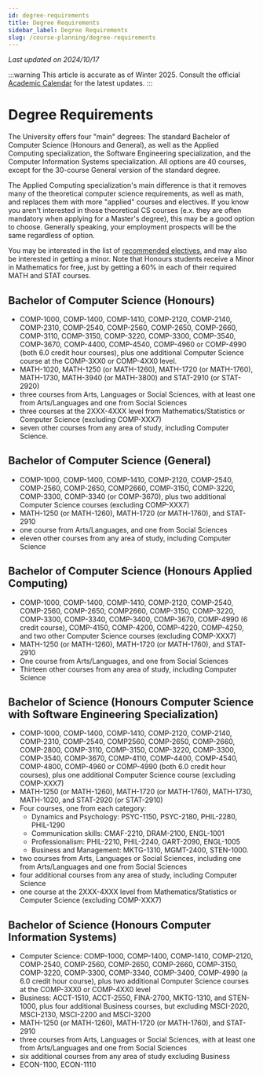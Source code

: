 ```yaml
---
id: degree-requirements
title: Degree Requirements
sidebar_label: Degree Requirements
slug: /course-planning/degree-requirements
---
```


_Last updated on 2024/10/17_

:::warning
This article is accurate as of Winter 2025. Consult the official [Academic Calendar](https://www.uwindsor.ca/secretariat/282/undergraduate-and-graduate-calendars) for the latest updates.
:::

# Degree Requirements

The University offers four "main" degrees: The standard Bachelor of Computer Science (Honours and General), as well as the Applied Computing specialization, the Software Engineering specialization, and the Computer Information Systems specialization. All options are 40 courses, except for the 30-course General version of the standard degree.

The Applied Computing specialization's main difference is that it removes many of the theoretical computer science requirements, as well as math, and replaces them with more "applied" courses and electives. If you know you aren't interested in those theoretical CS courses (e.x. they are often mandatory when applying for a Master's degree), this may be a good option to choose. Generally speaking, your employment prospects will be the same regardless of option.

You may be interested in the list of [recommended electives](https://github.com/uwindsorcss/wiki/blob/master/courses/course-planning/electives.md), and may also be interested in getting a minor. Note that Honours students receive a Minor in Mathematics for free, just by getting a 60% in each of their required MATH and STAT courses.


## Bachelor of Computer Science (Honours)
- COMP-1000, COMP-1400, COMP-1410, COMP-2120, COMP-2140, COMP-2310, COMP-2540, COMP-2560, COMP-2650, COMP-2660, COMP-3110, COMP-3150, COMP-3220, COMP-3300, COMP-3540, COMP-3670, COMP-4400, COMP-4540, COMP-4960 or COMP-4990 (both 6.0 credit hour courses), plus one additional Computer Science course at the COMP-3XX0 or COMP-4XX0 level.
- MATH-1020, MATH-1250 (or MATH-1260), MATH-1720 (or MATH-1760), MATH-1730, MATH-3940 (or MATH-3800) and STAT-2910 (or STAT-2920)
- three courses from Arts, Languages or Social Sciences, with at least one from Arts/Languages and one from Social Sciences
- three courses at the 2XXX-4XXX level from Mathematics/Statistics or Computer Science (excluding COMP-XXX7)
- seven other courses from any area of study, including Computer Science.

## Bachelor of Computer Science (General)
- COMP-1000, COMP-1400, COMP-1410, COMP-2120, COMP-2540, COMP-2560, COMP-2650, COMP2660, COMP-3150, COMP-3220, COMP-3300, COMP-3340 (or COMP-3670), plus two additional Computer Science courses (excluding COMP-XXX7)
- MATH-1250 (or MATH-1260), MATH-1720 (or MATH-1760), and STAT-2910
- one course from Arts/Languages, and one from Social Sciences
- eleven other courses from any area of study, including Computer Science

## Bachelor of Computer Science (Honours Applied Computing)
- COMP-1000, COMP-1400, COMP-1410, COMP-2120, COMP-2540, COMP-2560, COMP-2650, COMP2660, COMP-3150, COMP-3220, COMP-3300, COMP-3340, COMP-3400, COMP-3670, COMP-4990 (6 credit course), COMP-4150, COMP-4200, COMP-4220, COMP-4250, and two other Computer Science courses (excluding COMP-XXX7)
- MATH-1250 (or MATH-1260), MATH-1720 (or MATH-1760), and STAT-2910
- One course from Arts/Languages, and one from Social Sciences
- Thirteen other courses from any area of study, including Computer Science

## Bachelor of Science (Honours Computer Science with Software Engineering Specialization)
- COMP-1000, COMP-1400, COMP-1410, COMP-2120, COMP-2140, COMP-2310, COMP-2540, COMP2560, COMP-2650, COMP-2660, COMP-2800, COMP-3110, COMP-3150, COMP-3220, COMP-3300, COMP-3540, COMP-3670, COMP-4110, COMP-4400, COMP-4540, COMP-4800, COMP-4960 or COMP-4990 (both 6.0 credit hour courses), plus one additional Computer Science course (excluding COMP-XXX7)
- MATH-1250 (or MATH-1260), MATH-1720 (or MATH-1760), MATH-1730, MATH-1020, and STAT-2920 (or STAT-2910)
- Four courses, one from each category:
    - Dynamics and Psychology: PSYC-1150, PSYC-2180, PHIL-2280, PHIL-1290
    - Communication skills: CMAF-2210, DRAM-2100, ENGL-1001
    - Professionalism: PHIL-2210, PHIL-2240, GART-2090, ENGL-1005
    - Business and Management: MKTG-1310, MGMT-2400, STEN-1000.
- two courses from Arts, Languages or Social Sciences, including one from Arts/Languages and one from Social Sciences
- four additional courses from any area of study, including Computer Science
- one course at the 2XXX-4XXX level from Mathematics/Statistics or Computer Science (excluding COMP-XXX7)

## Bachelor of Science (Honours Computer Information Systems)
-  Computer Science: COMP-1000, COMP-1400, COMP-1410, COMP-2120, COMP-2540, COMP-2560, COMP-2650, COMP-2660, COMP-3150, COMP-3220, COMP-3300, COMP-3340, COMP-3400, COMP-4990 (a 6.0 credit hour course), plus two additional Computer Science courses at the COMP-3XX0 or COMP-4XX0 level
- Business: ACCT-1510, ACCT-2550, FINA-2700, MKTG-1310, and STEN-1000, plus four additional Business courses, but excluding MSCI-2020, MSCI-2130, MSCI-2200 and MSCI-3200
- MATH-1250 (or MATH-1260), MATH-1720 (or MATH-1760), and STAT-2910
- three courses from Arts, Languages or Social Sciences, with at least one from Arts/Languages and one from Social Sciences
- six additional courses from any area of study excluding Business
- ECON-1100, ECON-1110
